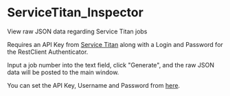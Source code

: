 # ServiceTitan_Inspector
View raw JSON data regarding Service Titan jobs

Requires an API Key from [Service Titan](https://www.servicetitan.com/) along with a Login and Password for the RestClient Authenticator. 

Input a job number into the text field, click "Generate", and the raw JSON data will be posted to the main window.

You can set the API Key, Username and Password from [here](https://github.com/starhound/ServiceTitan_Inspector/blob/master/ST_Inspector/Form1.cs#L19).
